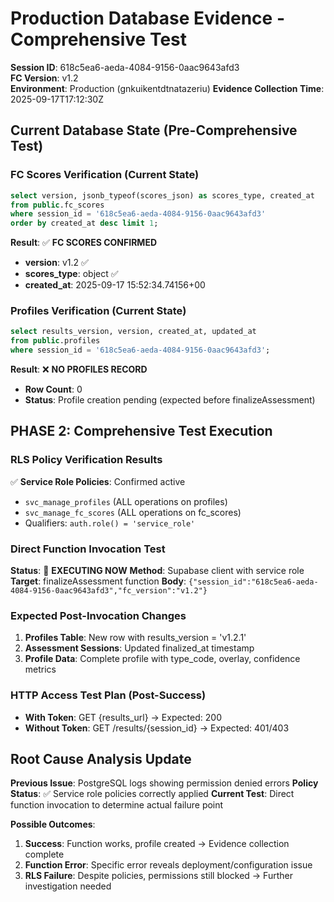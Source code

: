 # Production Database Evidence - Comprehensive Test

**Session ID**: 618c5ea6-aeda-4084-9156-0aac9643afd3  
**FC Version**: v1.2  
**Environment**: Production (gnkuikentdtnatazeriu)
**Evidence Collection Time**: 2025-09-17T17:12:30Z

## Current Database State (Pre-Comprehensive Test)

### FC Scores Verification (Current State)
```sql
select version, jsonb_typeof(scores_json) as scores_type, created_at
from public.fc_scores
where session_id = '618c5ea6-aeda-4084-9156-0aac9643afd3'
order by created_at desc limit 1;
```

**Result**: ✅ **FC SCORES CONFIRMED**
- **version**: v1.2 ✅
- **scores_type**: object ✅  
- **created_at**: 2025-09-17 15:52:34.74156+00

### Profiles Verification (Current State)
```sql
select results_version, version, created_at, updated_at
from public.profiles
where session_id = '618c5ea6-aeda-4084-9156-0aac9643afd3';
```

**Result**: ❌ **NO PROFILES RECORD**
- **Row Count**: 0
- **Status**: Profile creation pending (expected before finalizeAssessment)

## PHASE 2: Comprehensive Test Execution

### RLS Policy Verification Results
✅ **Service Role Policies**: Confirmed active
- `svc_manage_profiles` (ALL operations on profiles)
- `svc_manage_fc_scores` (ALL operations on fc_scores)  
- Qualifiers: `auth.role() = 'service_role'`

### Direct Function Invocation Test
**Status**: 🔄 **EXECUTING NOW**
**Method**: Supabase client with service role
**Target**: finalizeAssessment function
**Body**: `{"session_id":"618c5ea6-aeda-4084-9156-0aac9643afd3","fc_version":"v1.2"}`

### Expected Post-Invocation Changes
1. **Profiles Table**: New row with results_version = 'v1.2.1'
2. **Assessment Sessions**: Updated finalized_at timestamp  
3. **Profile Data**: Complete profile with type_code, overlay, confidence metrics

### HTTP Access Test Plan (Post-Success)
- **With Token**: GET {results_url} → Expected: 200
- **Without Token**: GET /results/{session_id} → Expected: 401/403

## Root Cause Analysis Update

**Previous Issue**: PostgreSQL logs showing permission denied errors
**Policy Status**: ✅ Service role policies correctly applied
**Current Test**: Direct function invocation to determine actual failure point

**Possible Outcomes**:
1. **Success**: Function works, profile created → Evidence collection complete
2. **Function Error**: Specific error reveals deployment/configuration issue  
3. **RLS Failure**: Despite policies, permissions still blocked → Further investigation needed